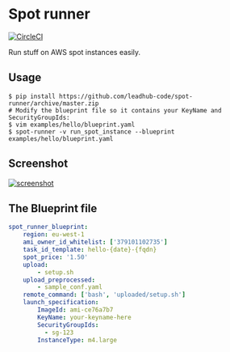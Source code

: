 Spot runner
===========

[![CircleCI](https://circleci.com/gh/leadhub-code/spot-runner/tree/master.svg?style=svg&circle-token=fbc9a48dedaf93475236823b3a4ad3b6b91da208)](https://circleci.com/gh/leadhub-code/spot-runner/tree/master)

Run stuff on AWS spot instances easily.


Usage
-----

```shell
$ pip install https://github.com/leadhub-code/spot-runner/archive/master.zip
# Modify the blueprint file so it contains your KeyName and SecurityGroupIds:
$ vim examples/hello/blueprint.yaml 
$ spot-runner -v run_spot_instance --blueprint examples/hello/blueprint.yaml
```

Screenshot
----------

[![screenshot](https://s3-eu-west-1.amazonaws.com/messa-shared-files/2017/11/spot-runner-screenshot-small.png)](https://s3-eu-west-1.amazonaws.com/messa-shared-files/2017/11/spot-runner-screenshot.png)

The Blueprint file
------------------

```yaml
spot_runner_blueprint:
    region: eu-west-1
    ami_owner_id_whitelist: ['379101102735']
    task_id_template: hello-{date}-{fqdn}
    spot_price: '1.50'
    upload:
        - setup.sh
    upload_preprocessed:
        - sample_conf.yaml
    remote_command: ['bash', 'uploaded/setup.sh']
    launch_specification:
        ImageId: ami-ce76a7b7
        KeyName: your-keyname-here
        SecurityGroupIds:
          - sg-123
        InstanceType: m4.large
```

